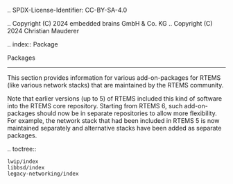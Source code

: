 .. SPDX-License-Identifier: CC-BY-SA-4.0

.. Copyright (C) 2024 embedded brains GmbH & Co. KG
.. Copyright (C) 2024 Christian Mauderer

.. index:: Package

Packages
********

This section provides information for various add-on-packages for RTEMS (like
various network stacks) that are maintained by the RTEMS community.

Note that earlier versions (up to 5) of RTEMS included this kind of software
into the RTEMS core repository. Starting from RTEMS 6, such add-on-packages
should now be in separate repositories to allow more flexibility. For example,
the network stack that had been included in RTEMS 5 is now maintained
separately and alternative stacks have been added as separate packages.

.. toctree::

    lwip/index
    libbsd/index
    legacy-networking/index
